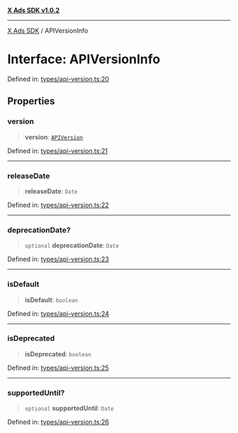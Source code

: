 [**X Ads SDK v1.0.2**](../README.md)

***

[X Ads SDK](../globals.md) / APIVersionInfo

# Interface: APIVersionInfo

Defined in: [types/api-version.ts:20](https://github.com/kage1020/x-ads-sdk/blob/main/src/types/api-version.ts#L20)

## Properties

### version

> **version**: [`APIVersion`](../enumerations/APIVersion.md)

Defined in: [types/api-version.ts:21](https://github.com/kage1020/x-ads-sdk/blob/main/src/types/api-version.ts#L21)

***

### releaseDate

> **releaseDate**: `Date`

Defined in: [types/api-version.ts:22](https://github.com/kage1020/x-ads-sdk/blob/main/src/types/api-version.ts#L22)

***

### deprecationDate?

> `optional` **deprecationDate**: `Date`

Defined in: [types/api-version.ts:23](https://github.com/kage1020/x-ads-sdk/blob/main/src/types/api-version.ts#L23)

***

### isDefault

> **isDefault**: `boolean`

Defined in: [types/api-version.ts:24](https://github.com/kage1020/x-ads-sdk/blob/main/src/types/api-version.ts#L24)

***

### isDeprecated

> **isDeprecated**: `boolean`

Defined in: [types/api-version.ts:25](https://github.com/kage1020/x-ads-sdk/blob/main/src/types/api-version.ts#L25)

***

### supportedUntil?

> `optional` **supportedUntil**: `Date`

Defined in: [types/api-version.ts:26](https://github.com/kage1020/x-ads-sdk/blob/main/src/types/api-version.ts#L26)
